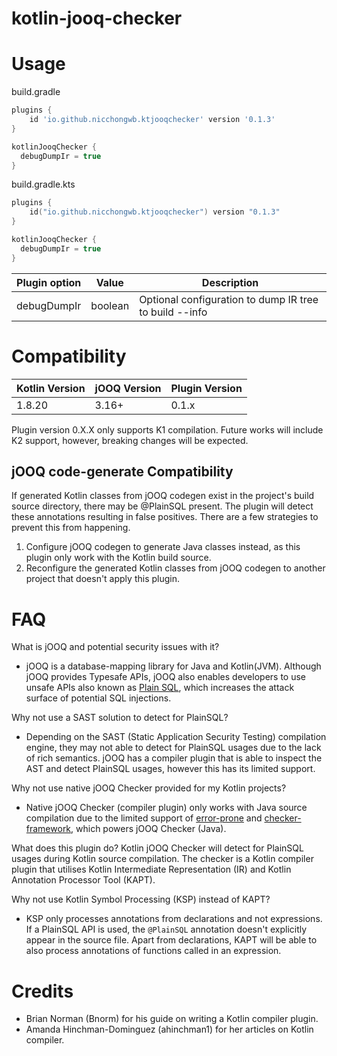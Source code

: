 # kotlin-jooq-checker

# Usage

build.gradle
```groovy
plugins {
    id 'io.github.nicchongwb.ktjooqchecker' version '0.1.3'
}

kotlinJooqChecker {
  debugDumpIr = true
}
```

build.gradle.kts
```kotlin
plugins {
    id("io.github.nicchongwb.ktjooqchecker") version "0.1.3"
}

kotlinJooqChecker {
  debugDumpIr = true
}
```

| Plugin option | Value   | Description                                            |
|---------------|---------|--------------------------------------------------------|
| debugDumpIr   | boolean | Optional configuration to dump IR tree to build --info |



# Compatibility

| Kotlin Version | jOOQ Version | Plugin Version |
|----------------|--------------|----------------|
| 1.8.20         | 3.16+        | 0.1.x          |

Plugin version 0.X.X only supports K1 compilation. Future works will include K2 support, however, breaking changes will be expected.

## jOOQ code-generate Compatibility
If generated Kotlin classes from jOOQ codegen exist in the project's build source directory, there may be @PlainSQL present. The plugin will detect these annotations resulting in false positives. There are a few strategies to prevent this from happening.

1. Configure jOOQ codegen to generate Java classes instead, as this plugin only work with the Kotlin build source.
2. Reconfigure the generated Kotlin classes from jOOQ codegen to another project that doesn't apply this plugin.


# FAQ
What is jOOQ and potential security issues with it?
- jOOQ is a database-mapping library for Java and Kotlin(JVM). Although jOOQ provides Typesafe APIs, jOOQ also enables developers to use unsafe APIs also known as [Plain SQL](https://www.jooq.org/doc/latest/manual/sql-building/plain-sql/), which increases the attack surface of potential SQL injections.

Why not use a SAST solution to detect for PlainSQL?
- Depending on the SAST (Static Application Security Testing) compilation engine, they may not able to detect for PlainSQL usages due to the lack of rich semantics. jOOQ has a compiler plugin that is able to inspect the AST and detect PlainSQL usages, however this has its limited support.

Why not use native jOOQ Checker provided for my Kotlin projects?
- Native jOOQ Checker (compiler plugin) only works with Java source compilation due to the limited support of [error-prone](https://github.com/google/error-prone) and [checker-framework](https://github.com/typetools/checker-framework), which powers jOOQ Checker (Java).

What does this plugin do?
Kotlin jOOQ Checker will detect for PlainSQL usages during Kotlin source compilation. The checker is a Kotlin compiler plugin that utilises Kotlin Intermediate Representation (IR) and Kotlin Annotation Processor Tool (KAPT).

Why not use Kotlin Symbol Processing (KSP) instead of KAPT?
- KSP only processes annotations from declarations and not expressions. If a PlainSQL API is used, the `@PlainSQL` annotation doesn't explicitly appear in the source file. Apart from declarations, KAPT will be able to also process annotations of functions called in an expression.

# Credits
- Brian Norman (Bnorm) for his guide on writing a Kotlin compiler plugin.
- Amanda Hinchman-Dominguez (ahinchman1) for her articles on Kotlin compiler.
